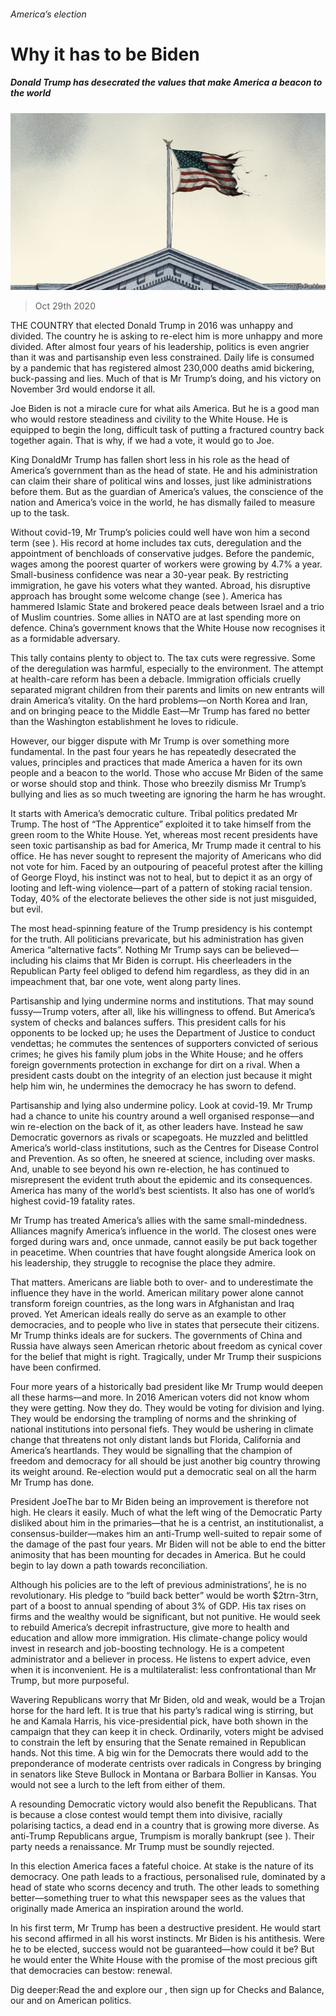 ###### America’s election

# Why it has to be Biden 

##### Donald Trump has desecrated the values that make America a beacon to the world 

![image](images/20201031_LDD001.jpg) 

> Oct 29th 2020 

THE COUNTRY that elected Donald Trump in 2016 was unhappy and divided. The country he is asking to re-elect him is more unhappy and more divided. After almost four years of his leadership, politics is even angrier than it was and partisanship even less constrained. Daily life is consumed by a pandemic that has registered almost 230,000 deaths amid bickering, buck-passing and lies. Much of that is Mr Trump’s doing, and his victory on November 3rd would endorse it all.

Joe Biden is not a miracle cure for what ails America. But he is a good man who would restore steadiness and civility to the White House. He is equipped to begin the long, difficult task of putting a fractured country back together again. That is why, if we had a vote, it would go to Joe.


King DonaldMr Trump has fallen short less in his role as the head of America’s government than as the head of state. He and his administration can claim their share of political wins and losses, just like administrations before them. But as the guardian of America’s values, the conscience of the nation and America’s voice in the world, he has dismally failed to measure up to the task.

Without covid-19, Mr Trump’s policies could well have won him a second term (see ). His record at home includes tax cuts, deregulation and the appointment of benchloads of conservative judges. Before the pandemic, wages among the poorest quarter of workers were growing by 4.7% a year. Small-business confidence was near a 30-year peak. By restricting immigration, he gave his voters what they wanted. Abroad, his disruptive approach has brought some welcome change (see ). America has hammered Islamic State and brokered peace deals between Israel and a trio of Muslim countries. Some allies in NATO are at last spending more on defence. China’s government knows that the White House now recognises it as a formidable adversary.

This tally contains plenty to object to. The tax cuts were regressive. Some of the deregulation was harmful, especially to the environment. The attempt at health-care reform has been a debacle. Immigration officials cruelly separated migrant children from their parents and limits on new entrants will drain America’s vitality. On the hard problems—on North Korea and Iran, and on bringing peace to the Middle East—Mr Trump has fared no better than the Washington establishment he loves to ridicule.

However, our bigger dispute with Mr Trump is over something more fundamental. In the past four years he has repeatedly desecrated the values, principles and practices that made America a haven for its own people and a beacon to the world. Those who accuse Mr Biden of the same or worse should stop and think. Those who breezily dismiss Mr Trump’s bullying and lies as so much tweeting are ignoring the harm he has wrought.

It starts with America’s democratic culture. Tribal politics predated Mr Trump. The host of “The Apprentice” exploited it to take himself from the green room to the White House. Yet, whereas most recent presidents have seen toxic partisanship as bad for America, Mr Trump made it central to his office. He has never sought to represent the majority of Americans who did not vote for him. Faced by an outpouring of peaceful protest after the killing of George Floyd, his instinct was not to heal, but to depict it as an orgy of looting and left-wing violence—part of a pattern of stoking racial tension. Today, 40% of the electorate believes the other side is not just misguided, but evil.

The most head-spinning feature of the Trump presidency is his contempt for the truth. All politicians prevaricate, but his administration has given America “alternative facts”. Nothing Mr Trump says can be believed—including his claims that Mr Biden is corrupt. His cheerleaders in the Republican Party feel obliged to defend him regardless, as they did in an impeachment that, bar one vote, went along party lines.

Partisanship and lying undermine norms and institutions. That may sound fussy—Trump voters, after all, like his willingness to offend. But America’s system of checks and balances suffers. This president calls for his opponents to be locked up; he uses the Department of Justice to conduct vendettas; he commutes the sentences of supporters convicted of serious crimes; he gives his family plum jobs in the White House; and he offers foreign governments protection in exchange for dirt on a rival. When a president casts doubt on the integrity of an election just because it might help him win, he undermines the democracy he has sworn to defend.

Partisanship and lying also undermine policy. Look at covid-19. Mr Trump had a chance to unite his country around a well organised response—and win re-election on the back of it, as other leaders have. Instead he saw Democratic governors as rivals or scapegoats. He muzzled and belittled America’s world-class institutions, such as the Centres for Disease Control and Prevention. As so often, he sneered at science, including over masks. And, unable to see beyond his own re-election, he has continued to misrepresent the evident truth about the epidemic and its consequences. America has many of the world’s best scientists. It also has one of world’s highest covid-19 fatality rates.

Mr Trump has treated America’s allies with the same small-mindedness. Alliances magnify America’s influence in the world. The closest ones were forged during wars and, once unmade, cannot easily be put back together in peacetime. When countries that have fought alongside America look on his leadership, they struggle to recognise the place they admire.

That matters. Americans are liable both to over- and to underestimate the influence they have in the world. American military power alone cannot transform foreign countries, as the long wars in Afghanistan and Iraq proved. Yet American ideals really do serve as an example to other democracies, and to people who live in states that persecute their citizens. Mr Trump thinks ideals are for suckers. The governments of China and Russia have always seen American rhetoric about freedom as cynical cover for the belief that might is right. Tragically, under Mr Trump their suspicions have been confirmed.

Four more years of a historically bad president like Mr Trump would deepen all these harms—and more. In 2016 American voters did not know whom they were getting. Now they do. They would be voting for division and lying. They would be endorsing the trampling of norms and the shrinking of national institutions into personal fiefs. They would be ushering in climate change that threatens not only distant lands but Florida, California and America’s heartlands. They would be signalling that the champion of freedom and democracy for all should be just another big country throwing its weight around. Re-election would put a democratic seal on all the harm Mr Trump has done.

President JoeThe bar to Mr Biden being an improvement is therefore not high. He clears it easily. Much of what the left wing of the Democratic Party disliked about him in the primaries—that he is a centrist, an institutionalist, a consensus-builder—makes him an anti-Trump well-suited to repair some of the damage of the past four years. Mr Biden will not be able to end the bitter animosity that has been mounting for decades in America. But he could begin to lay down a path towards reconciliation.

Although his policies are to the left of previous administrations’, he is no revolutionary. His pledge to “build back better” would be worth $2trn-3trn, part of a boost to annual spending of about 3% of GDP. His tax rises on firms and the wealthy would be significant, but not punitive. He would seek to rebuild America’s decrepit infrastructure, give more to health and education and allow more immigration. His climate-change policy would invest in research and job-boosting technology. He is a competent administrator and a believer in process. He listens to expert advice, even when it is inconvenient. He is a multilateralist: less confrontational than Mr Trump, but more purposeful.

Wavering Republicans worry that Mr Biden, old and weak, would be a Trojan horse for the hard left. It is true that his party’s radical wing is stirring, but he and Kamala Harris, his vice-presidential pick, have both shown in the campaign that they can keep it in check. Ordinarily, voters might be advised to constrain the left by ensuring that the Senate remained in Republican hands. Not this time. A big win for the Democrats there would add to the preponderance of moderate centrists over radicals in Congress by bringing in senators like Steve Bullock in Montana or Barbara Bollier in Kansas. You would not see a lurch to the left from either of them.

A resounding Democratic victory would also benefit the Republicans. That is because a close contest would tempt them into divisive, racially polarising tactics, a dead end in a country that is growing more diverse. As anti-Trump Republicans argue, Trumpism is morally bankrupt (see ). Their party needs a renaissance. Mr Trump must be soundly rejected.

In this election America faces a fateful choice. At stake is the nature of its democracy. One path leads to a fractious, personalised rule, dominated by a head of state who scorns decency and truth. The other leads to something better—something truer to what this newspaper sees as the values that originally made America an inspiration around the world.

In his first term, Mr Trump has been a destructive president. He would start his second affirmed in all his worst instincts. Mr Biden is his antithesis. Were he to be elected, success would not be guaranteed—how could it be? But he would enter the White House with the promise of the most precious gift that democracies can bestow: renewal.

Dig deeper:Read the  and explore our , then sign up for Checks and Balance, our  and  on American politics.

